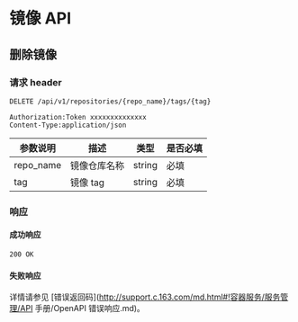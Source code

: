 # 镜像 API

## 删除镜像

### 请求 header

    DELETE /api/v1/repositories/{repo_name}/tags/{tag}

    Authorization:Token xxxxxxxxxxxxxx
    Content-Type:application/json


|  参数说明 |     描述     |  类型  | 是否必填 |
|-----------|--------------|--------|----------|
| repo_name | 镜像仓库名称 | string | 必填     |
| tag       | 镜像 tag     | string | 必填     |

### 响应
#### 成功响应
    
    200 OK

#### 失败响应
详情请参见 [错误返回码](http://support.c.163.com/md.html#!容器服务/服务管理/API 手册/OpenAPI 错误响应.md)。